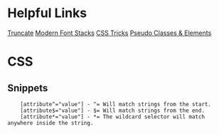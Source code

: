 # Helpful Links

[Truncate](https://css-tricks.com/snippets/css/truncate-string-with-ellipsis/)
[Modern Font Stacks](https://modernfontstacks.com/)
[CSS Tricks](https://css-tricks.com/almanac/properties/)
[Pseudo Classes & Elements](https://css-tricks.com/almanac/selectors/)

# CSS

## Snippets

```
    [attribute^="value"] - ^= Will match strings from the start.
    [attribute$="value"] - $= Will match strings from the end.
    [attribute*="value"] - *= The wildcard selector will match anywhere inside the string.
```
